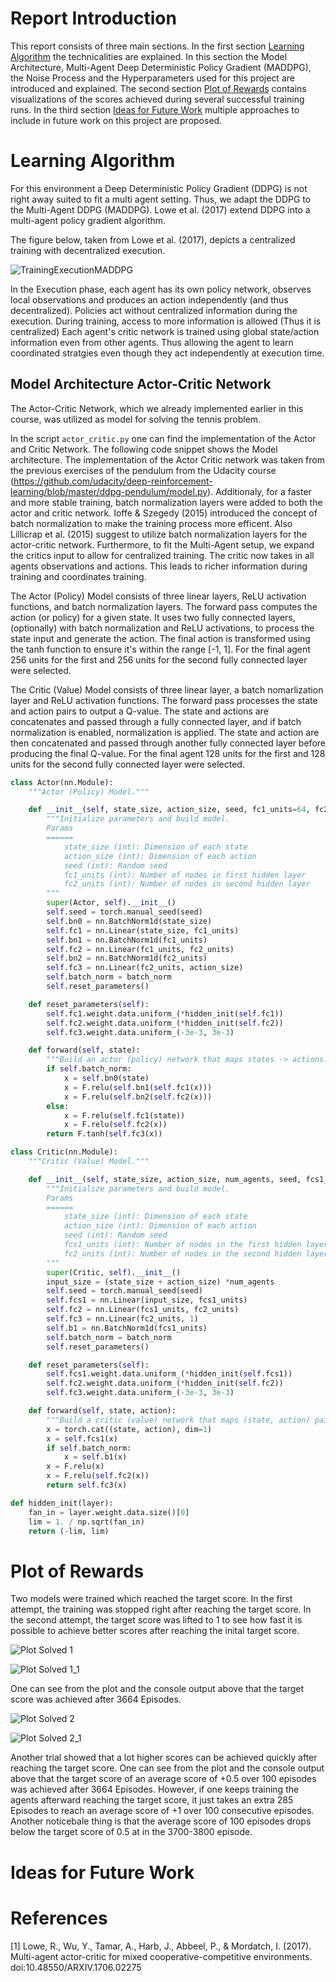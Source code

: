 [//]: # (Image References)

[image1]: results/training_scores/training_scores_trial_Prob_Noise_DeepNet_BufferPlus_Learn_FreqMin_BatchNorm_03.png "Reward Plot Final Agent"
[image2]: results/training_scores/training_scores_trial_Prob_Noise_DeepNet_BufferPlus_Learn_FreqMin_BatchNorm_08.png "Reward Plot Final Agent Long Learning"
[image3]: results/images/Tennis_Final_Agent_03.gif "Trained Agent"
[image4]: results/images/Training_Console_Agent_Tennis_Final.png "Console Solved"
[image5]: results/images/Training_Console_Agent_Tennis_Final_08.png "Console Score Long Learning"
[image6]: results/images/Training_Console_Agent_Tennis_Final_03_TestScores.png "Console Score Test"
[image7]: results/images/OverviewOfMultiAgentdecentralizeActor_CentralizedCritic.png "TrainingMA_Paper"

# Report Introduction

This report consists of three main sections. In the first section [Learning Algorithm](#learning-algorithm) the technicalities are explained. In this section the Model Architecture, Multi-Agent Deep Deterministic Policy Gradient (MADDPG), the Noise Process and the Hyperparameters used for this project are introduced and explained. The second section [Plot of Rewards](#plot-of-rewards) contains visualizations of the scores achieved during several successful training runs. In the third section [Ideas for Future Work](#ideas-for-future-work) multiple approaches to include in future work on this project are proposed.


# Learning Algorithm

For this environment a Deep Deterministic Policy Gradient (DDPG) is not right away suited to fit a multi agent setting. Thus, we adapt the DDPG to the Multi-Agent DDPG (MADDPG). Lowe et al. (2017) extend DDPG into a multi-agent policy gradient algorithm. 

The figure below, taken from Lowe et al. (2017), depicts a centralized training with decentralized execution.

![TrainingExecutionMADDPG][image7]

In the Execution phase, each agent has its own policy network, observes local observations and produces an action independently (and thus decentralized). Policies act without centralized information during the execution. During training, access to more information is allowed (Thus it is centralized) Each agent's critic network is trained using global state/action information even from other agents. Thus allowing the agent to learn coordinated stratgies even though they act independently at execution time.

## Model Architecture Actor-Critic Network

The Actor-Critic Network, which we already implemented earlier in this course, was utilized as model for solving the tennis problem.

In the script `actor_critic.py` one can find the implementation of the Actor and Critic Network. The following code snippet shows the Model architecture. The implementation of the Actor Critic network was taken from the previous exercises of the pendulum from the Udacity course (https://github.com/udacity/deep-reinforcement-learning/blob/master/ddpg-pendulum/model.py). Additionaly, for a faster and more stable training, batch normalization layers were added to both the actor and critic network. Ioffe & Szegedy (2015) introduced the concept of batch normalization to make the training process more efficent. Also Lillicrap et al. (2015) suggest to utilize batch normalization layers for the actor-critic network. Furthermore, to fit the Multi-Agent setup, we expand the critics input to allow for centralized training. The critic now takes in all agents observations and actions. This leads to richer information during training and coordinates training.

The Actor (Policy) Model consists of three linear layers, ReLU activation functions, and batch normalization layers. The forward pass computes the action (or policy) for a given state. It uses two fully connected layers, (optionally) with batch normalization and ReLU activations, to process the state input and generate the action. The final action is transformed using the tanh function to ensure it's within the range [-1, 1]. For the final agent 256 units for the first and 256 units for the second fully connected layer were selected.

The Critic (Value) Model consists of three linear layer, a batch nomarlization layer and ReLU activation functions. The forward pass processes the state and action pairs to output a Q-value. The state and actions are concatenates and passed through a fully connected layer, and if batch normalization is enabled, normalization is applied. The state and action are then concatenated and passed through another fully connected layer before producing the final Q-value. For the final agent 128 units for the first and 128 units for the second fully connected layer were selected. 

```python
class Actor(nn.Module):
    """Actor (Policy) Model."""

    def __init__(self, state_size, action_size, seed, fc1_units=64, fc2_units=128, batch_norm=True):
        """Initialize parameters and build model.
        Params
        ======
            state_size (int): Dimension of each state
            action_size (int): Dimension of each action
            seed (int): Random seed
            fc1_units (int): Number of nodes in first hidden layer
            fc2_units (int): Number of nodes in second hidden layer
        """
        super(Actor, self).__init__()
        self.seed = torch.manual_seed(seed)
        self.bn0 = nn.BatchNorm1d(state_size)
        self.fc1 = nn.Linear(state_size, fc1_units)
        self.bn1 = nn.BatchNorm1d(fc1_units) 
        self.fc2 = nn.Linear(fc1_units, fc2_units)
        self.bn2 = nn.BatchNorm1d(fc2_units) 
        self.fc3 = nn.Linear(fc2_units, action_size)
        self.batch_norm = batch_norm
        self.reset_parameters()

    def reset_parameters(self):
        self.fc1.weight.data.uniform_(*hidden_init(self.fc1))
        self.fc2.weight.data.uniform_(*hidden_init(self.fc2))
        self.fc3.weight.data.uniform_(-3e-3, 3e-3)

    def forward(self, state):
        """Build an actor (policy) network that maps states -> actions."""
        if self.batch_norm:
            x = self.bn0(state)
            x = F.relu(self.bn1(self.fc1(x)))
            x = F.relu(self.bn2(self.fc2(x)))
        else:
            x = F.relu(self.fc1(state))
            x = F.relu(self.fc2(x))
        return F.tanh(self.fc3(x))

class Critic(nn.Module):
    """Critic (Value) Model."""

    def __init__(self, state_size, action_size, num_agents, seed, fcs1_units=64, fc2_units=128, batch_norm = True):
        """Initialize parameters and build model.
        Params
        ======
            state_size (int): Dimension of each state
            action_size (int): Dimension of each action
            seed (int): Random seed
            fcs1_units (int): Number of nodes in the first hidden layer
            fc2_units (int): Number of nodes in the second hidden layer
        """
        super(Critic, self).__init__()
        input_size = (state_size + action_size) *num_agents
        self.seed = torch.manual_seed(seed)
        self.fcs1 = nn.Linear(input_size, fcs1_units)
        self.fc2 = nn.Linear(fcs1_units, fc2_units)
        self.fc3 = nn.Linear(fc2_units, 1)
        self.b1 = nn.BatchNorm1d(fcs1_units)
        self.batch_norm = batch_norm
        self.reset_parameters()

    def reset_parameters(self):
        self.fcs1.weight.data.uniform_(*hidden_init(self.fcs1))
        self.fc2.weight.data.uniform_(*hidden_init(self.fc2))
        self.fc3.weight.data.uniform_(-3e-3, 3e-3)

    def forward(self, state, action):
        """Build a critic (value) network that maps (state, action) pairs -> Q-values."""
        x = torch.cat((state, action), dim=1) 
        x = self.fcs1(x)                       
        if self.batch_norm:
            x = self.b1(x)                     
        x = F.relu(x)                          
        x = F.relu(self.fc2(x))                
        return self.fc3(x)         

def hidden_init(layer):
    fan_in = layer.weight.data.size()[0]
    lim = 1. / np.sqrt(fan_in)
    return (-lim, lim)
```

# Plot of Rewards

Two models were trained which reached the target score. In the first attempt, the training was stopped right after reaching the target score. In the second attempt, the target score was lifted to 1 to see how fast it is possible to achieve better scores after reaching the inital target score.

![Plot Solved 1][image1]

![Plot Solved 1_1][image4]

One can see from the plot and the console output above that the target score was achieved after 3664 Episodes.

![Plot Solved 2][image2]

![Plot Solved 2_1][image5]

Another trial showed that a lot higher scores can be achieved quickly after reaching the target score. One can see from the plot and the console output above that the target score of an average score of +0.5 over 100 episodes was achieved after 3664 Episodes. However, if one keeps training the agents afterward reaching the target score, it just takes an extra 285 Episodes to reach an average score of +1 over 100 consecutive episodes. Another noticebale thing is that the average score of 100 episodes drops below the target score of 0.5 at in the 3700-3800 episode.

# Ideas for Future Work


# References

[1] Lowe, R., Wu, Y., Tamar, A., Harb, J., Abbeel, P., & Mordatch, I. (2017). Multi-agent actor-critic for mixed cooperative-competitive environments. doi:10.48550/ARXIV.1706.02275